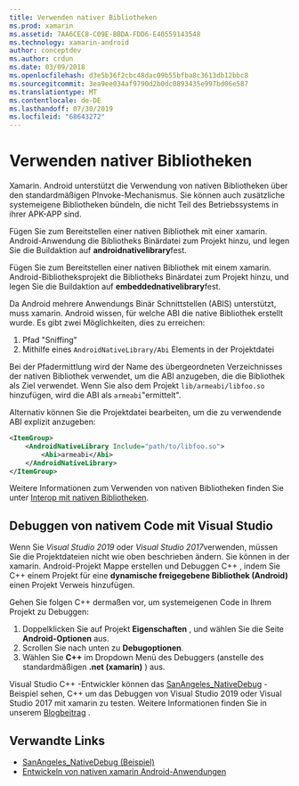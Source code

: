 ```yaml
---
title: Verwenden nativer Bibliotheken
ms.prod: xamarin
ms.assetid: 7AA6CEC8-C09E-BBDA-FDD6-E40559143548
ms.technology: xamarin-android
author: conceptdev
ms.author: crdun
ms.date: 03/09/2018
ms.openlocfilehash: d3e5b36f2cbc48dac09b55bfba8c3613db12bbc8
ms.sourcegitcommit: 3ea9ee034af9790d2b0dc0893435e997bd06e587
ms.translationtype: MT
ms.contentlocale: de-DE
ms.lasthandoff: 07/30/2019
ms.locfileid: "68643272"
---
```

# <a name="using-native-libraries"></a>Verwenden nativer Bibliotheken

Xamarin. Android unterstützt die Verwendung von nativen Bibliotheken über den standardmäßigen PInvoke-Mechanismus. Sie können auch zusätzliche systemeigene Bibliotheken bündeln, die nicht Teil des Betriebssystems in ihrer APK-APP sind.

Fügen Sie zum Bereitstellen einer nativen Bibliothek mit einer xamarin. Android-Anwendung die Bibliotheks Binärdatei zum Projekt hinzu, und legen Sie die Buildaktion auf **androidnativelibrary**fest.

Fügen Sie zum Bereitstellen einer nativen Bibliothek mit einem xamarin. Android-Bibliotheksprojekt die Bibliotheks Binärdatei zum Projekt hinzu, und legen Sie die Buildaktion auf **embeddednativelibrary**fest.

Da Android mehrere Anwendungs Binär Schnittstellen (ABIS) unterstützt, muss xamarin. Android wissen, für welche ABI die native Bibliothek erstellt wurde.
Es gibt zwei Möglichkeiten, dies zu erreichen:

1.  Pfad "Sniffing"
1.  Mithilfe eines `AndroidNativeLibrary/Abi` Elements in der Projektdatei


Bei der Pfadermittlung wird der Name des übergeordneten Verzeichnisses der nativen Bibliothek verwendet, um die ABI anzugeben, die die Bibliothek als Ziel verwendet. Wenn Sie also dem Projekt `lib/armeabi/libfoo.so` hinzufügen, wird die ABI als `armeabi`"ermittelt".

Alternativ können Sie die Projektdatei bearbeiten, um die zu verwendende ABI explizit anzugeben:

```xml
<ItemGroup>
    <AndroidNativeLibrary Include="path/to/libfoo.so">
        <Abi>armeabi</Abi>
    </AndroidNativeLibrary>
</ItemGroup>
```

Weitere Informationen zum Verwenden von nativen Bibliotheken finden Sie unter [Interop mit nativen Bibliotheken](https://www.mono-project.com/docs/advanced/pinvoke/).

## <a name="debugging-native-code-with-visual-studio"></a>Debuggen von nativem Code mit Visual Studio

Wenn Sie *Visual Studio 2019* oder *Visual Studio 2017*verwenden, müssen Sie die Projektdateien nicht wie oben beschrieben ändern.
Sie können in der xamarin. Android-Projekt Mappe erstellen und Debuggen C++ , indem Sie C++ einem Projekt für eine **dynamische freigegebene Bibliothek (Android)** einen Projekt Verweis hinzufügen.

Gehen Sie folgen C++ dermaßen vor, um systemeigenen Code in Ihrem Projekt zu Debuggen:

1. Doppelklicken Sie auf Projekt **Eigenschaften** , und wählen Sie die Seite **Android-Optionen** aus.
2. Scrollen Sie nach unten zu **Debugoptionen**.
3. Wählen Sie **C++** im Dropdown Menü des Debuggers (anstelle des standardmäßigen **.net (xamarin)** ) aus.

Visual Studio C++ -Entwickler können das [SanAngeles_NativeDebug](https://docs.microsoft.com/samples/xamarin/monodroid-samples/sanangeles-ndk) -Beispiel sehen, C++ um das Debuggen von Visual Studio 2019 oder Visual Studio 2017 mit xamarin zu testen. Weitere Informationen finden Sie in unserem [Blogbeitrag](https://blog.xamarin.com/build-and-debug-c-libraries-in-xamarin-android-apps-with-visual-studio-2015/) .



## <a name="related-links"></a>Verwandte Links

- [SanAngeles_NativeDebug (Beispiel)](https://docs.microsoft.com/samples/xamarin/monodroid-samples/sanangeles-ndk)
- [Entwickeln von nativen xamarin Android-Anwendungen](https://blogs.msdn.microsoft.com/vcblog/2015/02/23/developing-xamarin-android-native-applications/)
